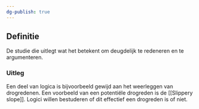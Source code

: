 ```yaml
---
dg-publish: true
---
```

## Definitie
De studie die uitlegt wat het betekent om deugdelijk te redeneren en te argumenteren.

### Uitleg
Een deel van logica is bijvoorbeeld gewijd aan het weerleggen van drogredenen. Een voorbeeld van een potentiële drogreden is de [[Slippery slope]]. Logici willen bestuderen of dit effectief een drogreden is of niet.